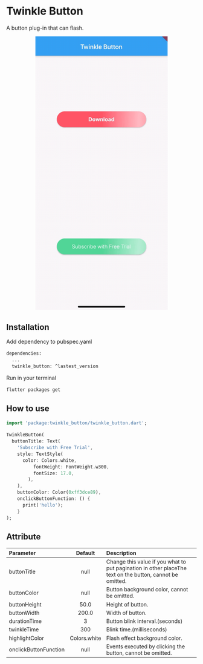 # Twinkle Button

A button plug-in that can flash.

<div align=center>
    <img src='https://github.com/EricerYang/twinkle_button/raw/master/twinkle_button.gif' width='350'>
</div>

## Installation

Add dependency to pubspec.yaml

```bash
dependencies:
  ...
  twinkle_button: ^lastest_version
```

Run in your terminal

```bash
flutter packages get
```

## How to use

```dart
import 'package:twinkle_button/twinkle_button.dart';
```

```dart
TwinkleButton(
  buttonTitle: Text(
    'Subscribe with Free Trial',
    style: TextStyle(
      color: Colors.white,
          fontWeight: FontWeight.w300,
          fontSize: 17.0,
        ),
    ),
    buttonColor: Color(0xff3dce89),
    onclickButtonFunction: () {
      print('hello');
    }
);

```

## Attribute

| Parameter  | Default   | Description |
| :------------ |:---------------:| :-----|
| buttonTitle | null  | Change this value if you what to put pagination in other placeThe text on the button, cannot be omitted. |
| buttonColor | null | Button background color, cannot be omitted. |
| buttonHeight | 50.0 | Height of button. |
| buttonWidth | 200.0 | Width of button. |
| durationTime | 3 | Button blink interval.(seconds) |
| twinkleTime | 300 | Blink time.(milliseconds) |
| highlightColor | Colors.white | Flash effect background color. |
| onclickButtonFunction | null | Events executed by clicking the button, cannot be omitted. |
